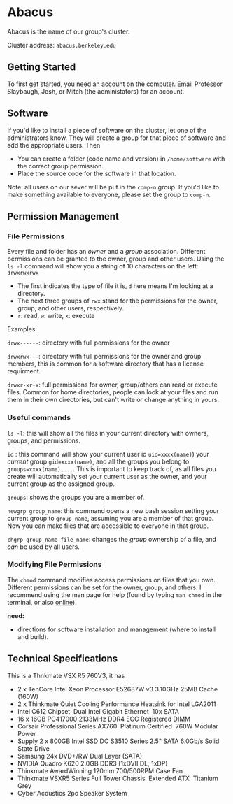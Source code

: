 # Abacus

Abacus is the name of our group's cluster.

Cluster address: `abacus.berkeley.edu`

## Getting Started 

To first get started, you need an account on the computer. 
Email Professor Slaybaugh, Josh, or Mitch (the administators) for an account.

## Software
If you'd like to install a piece of software on the cluster, let one of the
administrators know. 
They will create a group for that piece of software and add the appropriate
users.
Then
- You can create a folder (code name and version) in `/home/software` with the correct group permission.
- Place the source code for the software in that location. 

Note: all users on our sever will be put in the `comp-n` group. 
If you'd like to make something available to everyone, please set the group to
`comp-n`.

## Permission Management
### File Permissions

Every file and folder has an _owner_ and a _group_
association. Different permissions can be granted to the owner, group
and other users. Using the `ls -l` command will show you a string of
10 characters on the left: `drwxrwxrwx`

- The first indicates the type of file it is, `d` here means I'm
  looking at a directory.
- The next three groups of `rwx` stand for the permissions for the
  owner, group, and other users, respectively. 
- `r`: read, `w`: write, `x`: execute

Examples:

`drwx------`: directory with full permissions for the owner

`drwxrwx---`: directory with full permissions for the owner and group
members, this is common for a software directory that has a license
requirment.

`drwxr-xr-x`: full permissions for owner, group/others can read or
execute files. Common for home directories, people can look at your
files and run them in their own directories, but can't write or change
anything in yours.

### Useful commands

`ls -l`: this will show all the files in your current directory with
owners, groups, and permissions.

`id` : this command will show your current user id `uid=xxxx(name)`)
your _current_ group `gid=xxxx(name)`, and all the groups you belong
to `groups=xxxx(name),...`. This is important to keep
track of, as all files you create will automatically set your current
user as the owner, and your current group as the assigned group.

`groups`: shows the groups you are a member of.

`newgrp group_name`: this command opens a new bash session setting your current
group to `group_name`, assuming you are a member of that group. Now
you can make files that are accessible to everyone in that group.

`chgrp group_name file_name`: changes the _group_ ownership of a
file, and _can_ be used by all users.

### Modifying File Permissions

The `chmod` command modifies access permissions on files that you
own. Different permissions can be set for the owner, group, and
others. I recommend using the man page for help (found by typing `man chmod` in the terminal, or also [online](http://ss64.com/bash/chmod.html)).

**need:** 
* directions for software installation and management (where to install and
 build).

## Technical Specifications
This is a Thnkmate VSX R5 760V3, it has

* 2 x Ten­Core Intel Xeon Processor E5­2687W v3 3.10GHz 25MB Cache (160W)
* 2 x Thinkmate Quiet Cooling Performance Heatsink for Intel LGA2011
* Intel C612 Chipset ­ Dual Intel Gigabit Ethernet ­ 10x SATA
* 16 x 16GB PC4­17000 2133MHz DDR4 ECC Registered DIMM
* Corsair Professional Series AX760 ­ Platinum Certified ­ 760W Modular Power
* Supply 2 x 800GB Intel SSD DC S3510 Series 2.5" SATA 6.0Gb/s Solid State Drive
* Samsung 24x DVD+/­RW Dual Layer (SATA)
* NVIDIA Quadro K620 2.0GB DDR3 (1xDVI­I DL, 1xDP)
* Thinkmate Award­Winning 120mm 700/500RPM Case Fan
* Thinkmate VSX­R5 Series Full Tower Chassis ­ Extended ATX ­ Titanium Grey
* Cyber Acoustics 2pc Speaker System
